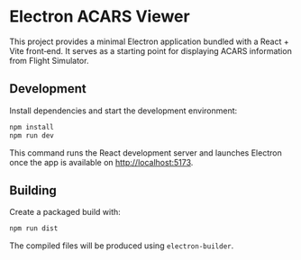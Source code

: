 # Electron ACARS Viewer

This project provides a minimal Electron application bundled with a React + Vite
front‑end. It serves as a starting point for displaying ACARS information from
Flight Simulator.

## Development

Install dependencies and start the development environment:

```bash
npm install
npm run dev
```

This command runs the React development server and launches Electron once the
app is available on <http://localhost:5173>.

## Building

Create a packaged build with:

```bash
npm run dist
```

The compiled files will be produced using `electron-builder`.

